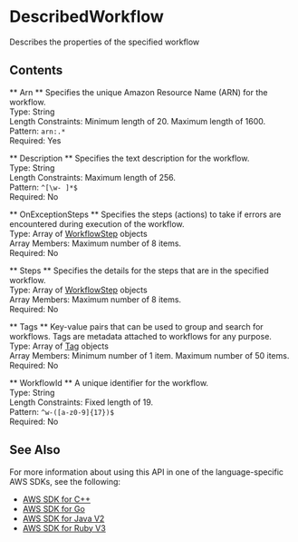 # DescribedWorkflow<a name="API_DescribedWorkflow"></a>

Describes the properties of the specified workflow

## Contents<a name="API_DescribedWorkflow_Contents"></a>

 ** Arn **   <a name="TransferFamily-Type-DescribedWorkflow-Arn"></a>
Specifies the unique Amazon Resource Name \(ARN\) for the workflow\.  
Type: String  
Length Constraints: Minimum length of 20\. Maximum length of 1600\.  
Pattern: `arn:.*`   
Required: Yes

 ** Description **   <a name="TransferFamily-Type-DescribedWorkflow-Description"></a>
Specifies the text description for the workflow\.  
Type: String  
Length Constraints: Maximum length of 256\.  
Pattern: `^[\w- ]*$`   
Required: No

 ** OnExceptionSteps **   <a name="TransferFamily-Type-DescribedWorkflow-OnExceptionSteps"></a>
Specifies the steps \(actions\) to take if errors are encountered during execution of the workflow\.  
Type: Array of [WorkflowStep](API_WorkflowStep.md) objects  
Array Members: Maximum number of 8 items\.  
Required: No

 ** Steps **   <a name="TransferFamily-Type-DescribedWorkflow-Steps"></a>
Specifies the details for the steps that are in the specified workflow\.  
Type: Array of [WorkflowStep](API_WorkflowStep.md) objects  
Array Members: Maximum number of 8 items\.  
Required: No

 ** Tags **   <a name="TransferFamily-Type-DescribedWorkflow-Tags"></a>
Key\-value pairs that can be used to group and search for workflows\. Tags are metadata attached to workflows for any purpose\.  
Type: Array of [Tag](API_Tag.md) objects  
Array Members: Minimum number of 1 item\. Maximum number of 50 items\.  
Required: No

 ** WorkflowId **   <a name="TransferFamily-Type-DescribedWorkflow-WorkflowId"></a>
A unique identifier for the workflow\.  
Type: String  
Length Constraints: Fixed length of 19\.  
Pattern: `^w-([a-z0-9]{17})$`   
Required: No

## See Also<a name="API_DescribedWorkflow_SeeAlso"></a>

For more information about using this API in one of the language\-specific AWS SDKs, see the following:
+  [AWS SDK for C\+\+](https://docs.aws.amazon.com/goto/SdkForCpp/transfer-2018-11-05/DescribedWorkflow) 
+  [AWS SDK for Go](https://docs.aws.amazon.com/goto/SdkForGoV1/transfer-2018-11-05/DescribedWorkflow) 
+  [AWS SDK for Java V2](https://docs.aws.amazon.com/goto/SdkForJavaV2/transfer-2018-11-05/DescribedWorkflow) 
+  [AWS SDK for Ruby V3](https://docs.aws.amazon.com/goto/SdkForRubyV3/transfer-2018-11-05/DescribedWorkflow) 